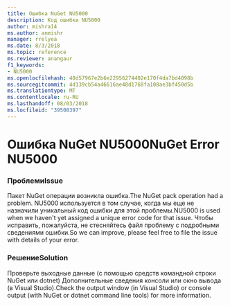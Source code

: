 ```yaml
---
title: Ошибка NuGet NU5000
description: Код ошибки NU5000
author: mishra14
ms.author: anmishr
manager: rrelyea
ms.date: 8/3/2018
ms.topic: reference
ms.reviewer: anangaur
f1_keywords:
- NU5000
ms.openlocfilehash: 48d57967e2b6e22956274402e170f4da7bd4098b
ms.sourcegitcommit: 4d139cb54a46616ae48d1768fa108ae3bf450d5b
ms.translationtype: MT
ms.contentlocale: ru-RU
ms.lasthandoff: 08/03/2018
ms.locfileid: "39508397"
---
```

# <a name="nuget-error-nu5000"></a><span data-ttu-id="4308e-103">Ошибка NuGet NU5000</span><span class="sxs-lookup"><span data-stu-id="4308e-103">NuGet Error NU5000</span></span>

### <a name="issue"></a><span data-ttu-id="4308e-104">Проблеми</span><span class="sxs-lookup"><span data-stu-id="4308e-104">Issue</span></span>

<span data-ttu-id="4308e-105">Пакет NuGet операции возникла ошибка.</span><span class="sxs-lookup"><span data-stu-id="4308e-105">The NuGet pack operation had a problem.</span></span> <span data-ttu-id="4308e-106">NU5000 используется в том случае, когда мы еще не назначили уникальный код ошибки для этой проблемы.</span><span class="sxs-lookup"><span data-stu-id="4308e-106">NU5000 is used when we haven't yet assigned a unique error code for that issue.</span></span> <span data-ttu-id="4308e-107">Чтобы исправить, пожалуйста, не стесняйтесь файл проблему с подробными сведениями ошибки.</span><span class="sxs-lookup"><span data-stu-id="4308e-107">So we can improve, please feel free to file the issue with details of your error.</span></span>


### <a name="solution"></a><span data-ttu-id="4308e-108">Решение</span><span class="sxs-lookup"><span data-stu-id="4308e-108">Solution</span></span>

<span data-ttu-id="4308e-109">Проверьте выходные данные (с помощью средств командной строки NuGet или dotnet) Дополнительные сведения консоли или окно вывода (в Visual Studio).</span><span class="sxs-lookup"><span data-stu-id="4308e-109">Check the output window (in Visual Studio) or console output (with NuGet or dotnet command line tools) for more information.</span></span>


